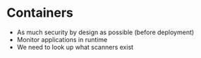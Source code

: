 # Containers

* As much security by design as possible (before deployment)
* Monitor applications in runtime
* We need to look up what scanners exist


